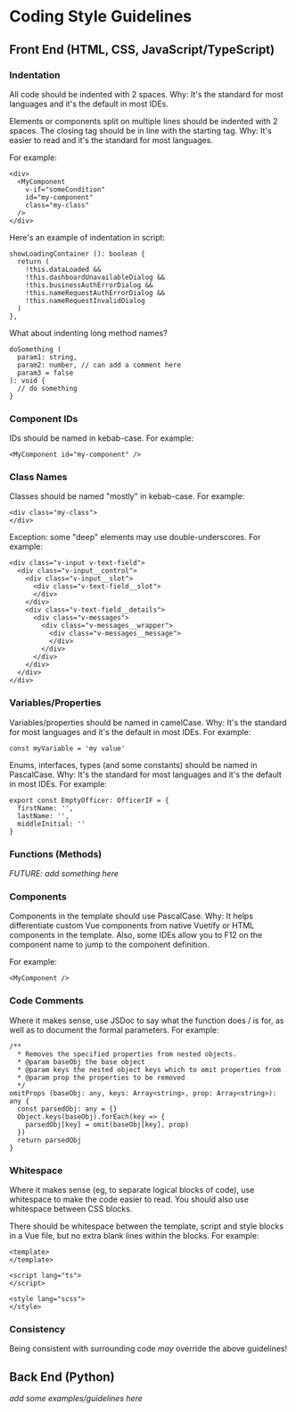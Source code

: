 # Coding Style Guidelines

## Front End (HTML, CSS, JavaScript/TypeScript)

### Indentation

All code should be indented with 2 spaces.
Why: It's the standard for most languages and it's the default in most IDEs.

Elements or components split on multiple lines should be indented with 2 spaces. The closing tag should be in line with the starting tag.
Why: It's easier to read and it's the standard for most languages.

For example:
```
<div>
  <MyComponent
    v-if="someCondition"
    id="my-component"
    class="my-class"
  />
</div>
```

Here's an example of indentation in script:
```
showLoadingContainer (): boolean {
  return (
    !this.dataLoaded &&
    !this.dashboardUnavailableDialog &&
    !this.businessAuthErrorDialog &&
    !this.nameRequestAuthErrorDialog &&
    !this.nameRequestInvalidDialog
  )
},
```

What about indenting long method names?
```
doSomething (
  param1: string,
  param2: number, // can add a comment here
  param3 = false
): void {
  // do something
}
```

### Component IDs

IDs should be named in kebab-case.
For example:
```
<MyComponent id="my-component" />
```

### Class Names
Classes should be named "mostly" in kebab-case.
For example:
```
<div class="my-class">
</div>
```

Exception: some "deep" elements may use double-underscores.
For example:
```
<div class="v-input v-text-field">
  <div class="v-input__control">
    <div class="v-input__slot">
      <div class="v-text-field__slot">
      </div>
    </div>
    <div class="v-text-field__details">
      <div class="v-messages">
        <div class="v-messages__wrapper">
          <div class="v-messages__message">
          </div>
        </div>
      </div>
    </div>
  </div>
</div>
```

### Variables/Properties

Variables/properties should be named in camelCase.
Why: It's the standard for most languages and it's the default in most IDEs.
For example:
```
const myVariable = 'my value'
```

Enums, interfaces, types (and some constants) should be named in PascalCase.
Why: It's the standard for most languages and it's the default in most IDEs.
For example:
```
export const EmptyOfficer: OfficerIF = {
  firstName: '',
  lastName: '',
  middleInitial: ''
}
```

### Functions (Methods)

_FUTURE: add something here_

### Components

Components in the template should use PascalCase. Why: It helps differentiate custom Vue components from native Vuetify or HTML components in the template. Also, some IDEs allow you to F12 on the component name to jump to the component definition.

For example:
```
<MyComponent />
```

### Code Comments

Where it makes sense, use JSDoc to say what the function does / is for, as well as to document the formal parameters. For example:
```
/**
  * Removes the specified properties from nested objects.
  * @param baseObj the base object
  * @param keys the nested object keys which to omit properties from
  * @param prop the properties to be removed
  */
omitProps (baseObj: any, keys: Array<string>, prop: Array<string>): any {
  const parsedObj: any = {}
  Object.keys(baseObj).forEach(key => {
    parsedObj[key] = omit(baseObj[key], prop)
  })
  return parsedObj
}
```

### Whitespace

Where it makes sense (eg, to separate logical blocks of code), use whitespace to make the code easier to read. You should also use whitespace between CSS blocks.

There should be whitespace between the template, script and style blocks in a Vue file, but no extra blank lines within the blocks.
For example:
```
<template>
</template>

<script lang="ts">
</script>

<style lang="scss">
</style>
```

### Consistency

Being consistent with surrounding code _may_ override the above guidelines!

## Back End (Python)

_add some examples/guidelines here_
